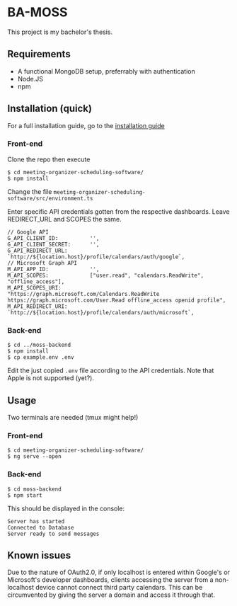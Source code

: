 # BA-MOSS
This project is my bachelor's thesis.

## Requirements
* A functional MongoDB setup, preferrably with authentication
* Node.JS
* npm

## Installation (quick)
For a full installation guide, go to the [installation guide](installation-guide/README.md)
### Front-end
Clone the repo then execute
```
$ cd meeting-organizer-scheduling-software/
$ npm install
```
Change the file `meeting-organizer-scheduling-software/src/environment.ts`

Enter specific API credentials gotten from the respective dashboards. Leave REDIRECT_URL and SCOPES the same.
```
// Google API
G_API_CLIENT_ID:          '',
G_API_CLIENT_SECRET:      '',
G_API_REDIRECT_URL:       `http://${location.host}/profile/calendars/auth/google`,
// Microsoft Graph API
M_API_APP_ID:             '',
M_API_SCOPES:             ["user.read", "calendars.ReadWrite", "offline_access"],
M_API_SCOPES_URI:         "https://graph.microsoft.com/Calendars.ReadWrite https://graph.microsoft.com/User.Read offline_access openid profile",
M_API_REDIRECT_URI:       `http://${location.host}/profile/calendars/auth/microsoft`,
```

### Back-end

```
$ cd ../moss-backend
$ npm install
$ cp example.env .env
```
Edit the just copied `.env` file according to the API credentials. Note that Apple is not supported (yet?).
## Usage
Two terminals are needed (tmux might help!)

### Front-end
```
$ cd meeting-organizer-scheduling-software/
$ ng serve --open
```

### Back-end
```
$ cd moss-backend
$ npm start
```
This should be displayed in the console:
```
Server has started
Connected to Database
Server ready to send messages
```

## Known issues
Due to the nature of OAuth2.0, if only localhost is entered within Google's or Microsoft's developer dashboards, clients accessing the server from a non-localhost device cannot connect third party calendars. This can be circumvented by giving the server a domain and access it through that.
